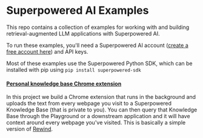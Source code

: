 # Superpowered AI Examples

This repo contains a collection of examples for working with and building retrieval-augmented LLM applications with Superpowered AI.

To run these examples, you'll need a Superpowered AI account ([create a free account here](https://superpowered.ai)) and API keys.

Most of these examples use the Superpowered Python SDK, which can be installed with pip using `pip install superpowered-sdk`

#### [Personal knowledge base Chrome extension](personal-kb-chrome-extension)
In this project we build a Chrome extension that runs in the background and uploads the text from every webpage you visit to a Superpowered Knowledge Base (that is private to you). You can then query that Knowledge Base through the Playground or a downstream application and it will have context around every webpage you've visited. This is basically a simple version of [Rewind](https://rewind.ai).
